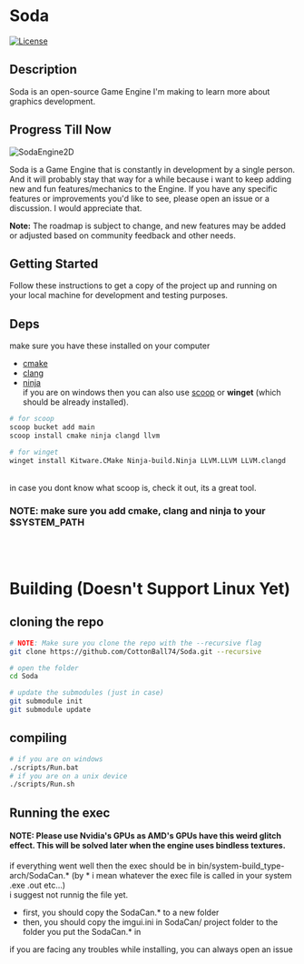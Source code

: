 # Soda

[![License](https://img.shields.io/badge/license-MIT-blue.svg)](LICENSE)
## Description

Soda is an open-source Game Engine I'm making to learn more about graphics development. <br>


## Progress Till Now
![SodaEngine2D](https://github.com/CottonBall74/Soda/assets/64028676/98a43d97-fb66-4201-8d7d-488a839f04a7)

Soda is a Game Engine that is constantly in development by a single person. And it will probably stay that way for a while because i want to keep adding new and fun features/mechanics to the Engine. If you have any specific features or improvements you'd like to see, please open an issue or a discussion. I would appreciate that.

**Note:** The roadmap is subject to change, and new features may be added or adjusted based on community feedback and other needs.



## Getting Started
Follow these instructions to get a copy of the project up and running on your local machine for development and testing purposes.


## Deps
make sure you have these installed on your computer <br>
- [cmake](https://cmake.org/download/)
- [clang](https://github.com/llvm/llvm-project/releases/tag/llvmorg-17.0.1)
- [ninja](https://github.com/ninja-build/ninja/releases) <br>
if you are on windows then you can also use [scoop](https://scoop.sh/) or <b>winget</b> (which should be already installed). <br>
```bash
# for scoop
scoop bucket add main
scoop install cmake ninja clangd llvm
```
```bash
# for winget
winget install Kitware.CMake Ninja-build.Ninja LLVM.LLVM LLVM.clangd
```
<br>
in case you dont know what scoop is, check it out, its a great tool.

### NOTE: make sure you add cmake, clang and ninja to your $SYSTEM_PATH


<br>
<br>

# Building (Doesn't Support Linux Yet)
## cloning the repo
```bash
# NOTE: Make sure you clone the repo with the --recursive flag
git clone https://github.com/CottonBall74/Soda.git --recursive

# open the folder
cd Soda

# update the submodules (just in case)
git submodule init
git submodule update
```
## compiling
```bash
# if you are on windows
./scripts/Run.bat
# if you are on a unix device
./scripts/Run.sh
```
## Running the exec
#### NOTE: Please use Nvidia's GPUs as AMD's GPUs have this weird glitch effect. This will be solved later when the engine uses bindless textures.
if everything went well then the exec should be in bin/system-build_type-arch/SodaCan.* (by * i mean whatever the exec file is called in your system .exe .out etc...)<br>
i suggest not runnig the file yet. <br>
- first, you should copy the SodaCan.* to a new folder
- then, you should copy the imgui.ini in SodaCan/ project folder to the folder you put the SodaCan.* in

if you are facing any troubles while installing, you can always open an issue
